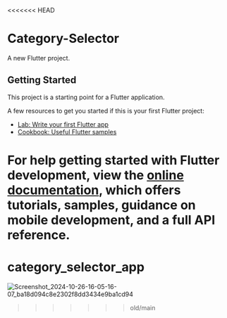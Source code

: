 <<<<<<< HEAD
# Category-Selector

A new Flutter project.

## Getting Started

This project is a starting point for a Flutter application.

A few resources to get you started if this is your first Flutter project:

- [Lab: Write your first Flutter app](https://docs.flutter.dev/get-started/codelab)
- [Cookbook: Useful Flutter samples](https://docs.flutter.dev/cookbook)

For help getting started with Flutter development, view the
[online documentation](https://docs.flutter.dev/), which offers tutorials,
samples, guidance on mobile development, and a full API reference.
=======
# category_selector_app
![Screenshot_2024-10-26-16-05-16-07_ba18d094c8e2302f8dd3434e9ba1cd94](https://github.com/user-attachments/assets/f1907054-9eb0-46e7-9aa0-7d3306f7cb1b)
>>>>>>> old/main
